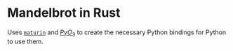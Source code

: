 # Mandelbrot in Rust

Uses [`maturin`](https://www.maturin.rs/) and [$PyO_3$](https://pyo3.rs) to create the necessary Python bindings for Python to use them.
